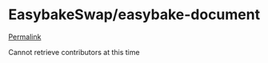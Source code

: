 # EasybakeSwap/easybake-document

[Permalink](https://github.com/EasybakeSwap/easybake-document/blob/8027cbdfce9d345f71d167126c96d79e32586069/.nojekyll)

Cannot retrieve contributors at this time

